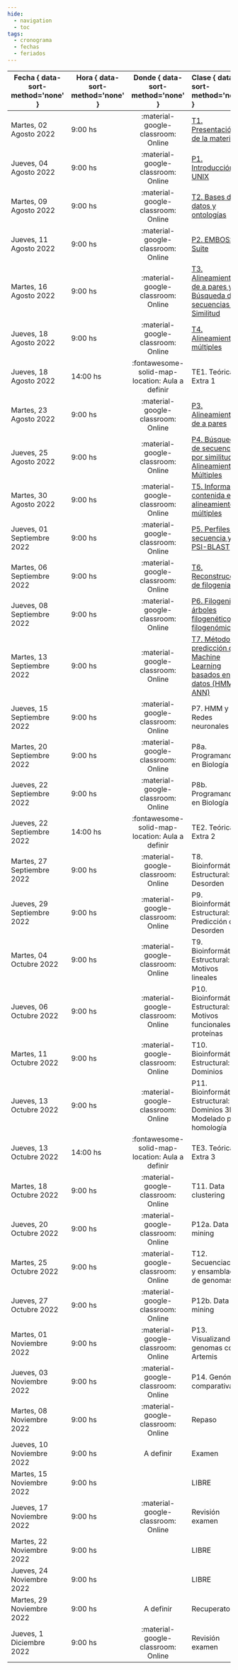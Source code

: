 ```yaml
---
hide: 
  - navigation
  - toc
tags:
  - cronograma
  - fechas
  - feriados
---
```



| Fecha  { data-sort-method='none' }     | Hora  { data-sort-method='none' }   | Donde  { data-sort-method='none' }                                 | Clase  { data-sort-method='none' }      | Tipo  { data-sort-method='none' }                              | Docente { data-sort-method='none' } | 
| ----------- | -------- | :-------------------------------------: | :----------- | :---------------------------------- | :------ |
| Martes, 02 Agosto 2022 | 9:00 hs |	:material-google-classroom: Online | [T1. Presentación de la materia](/2022_introduccion_bioinformatica/teoricas/1-Teorica-Uno/) | :fontawesome-solid-brain: Teórica |	F. Agüero |
| Jueves, 04 Agosto 2022 | 9:00 hs |	:material-google-classroom: Online | [P1. Introducción a UNIX](/2022_introduccion_bioinformatica/practicos/TP01_Linux/) | :fontawesome-solid-hammer: Práctica |	A. Ricci |
| Martes, 09 Agosto 2022 | 9:00 hs |	:material-google-classroom: Online | [T2. Bases de datos y ontologías](/2022_introduccion_bioinformatica/teoricas/2-Teorica-Dos/) | :fontawesome-solid-brain: Teórica |	F. Agüero |
| Jueves, 11 Agosto 2022 | 9:00 hs |	:material-google-classroom: Online | [P2. EMBOSS Suite](/2022_introduccion_bioinformatica/practicos/TP02_EMBOSS/) | :fontawesome-solid-hammer: Práctica |	A. Ricci |
| Martes, 16 Agosto 2022 | 9:00 hs |	:material-google-classroom: Online | [T3. Alineamientos de a pares y Búsqueda de secuencias por Similitud](/2022_introduccion_bioinformatica/teoricas/3-Teorica-Tres/) | :fontawesome-solid-brain: Teórica |	F. Agüero |
| Jueves, 18 Agosto 2022 | 9:00 hs |	:material-google-classroom: Online | [T4. Alineamientos múltiples](/2022_introduccion_bioinformatica/teoricas/4-Teorica-Cuatro/) | :fontawesome-solid-brain: Teórica |	F. Agüero |
| Jueves, 18 Agosto 2022 | 14:00 hs |	:fontawesome-solid-map-location: Aula a definir | TE1. Teórica Extra 1 | :fontawesome-solid-brain: Teórica |	F. Agüero |
| Martes, 23 Agosto 2022 | 9:00 hs |	:material-google-classroom: Online | [P3. Alineamientos de a pares](/2022_introduccion_bioinformatica/practicos/TP03_Alineamientos/) | :fontawesome-solid-hammer: Práctica |	H. García A |
| Jueves, 25 Agosto 2022 | 9:00 hs |	:material-google-classroom: Online | [P4. Búsqueda de secuencias por similitud y Alineamientos Múltiples](/2022_introduccion_bioinformatica/practicos/TP04_Busqueda_por_similitud/) | :fontawesome-solid-hammer: Práctica |	H. García A |
| Martes, 30 Agosto 2022 | 9:00 hs |	:material-google-classroom: Online | [T5. Información contenida en alineamientos múltiples](/2022_introduccion_bioinformatica/teoricas/5-Teorica-Cinco/) | :fontawesome-solid-brain: Teórica |	M. Nielsen |
| Jueves, 01 Septiembre 2022 | 9:00 hs |	:material-google-classroom: Online | [P5. Perfiles de secuencia y PSI-BLAST](/2022_introduccion_bioinformatica/practicos/TP05_PSI-BLAST/) | :fontawesome-solid-hammer: Práctica |	H. García A |
| Martes, 06 Septiembre 2022 | 9:00 hs |	:material-google-classroom: Online | [T6. Reconstrucción de filogenias](/2022_introduccion_bioinformatica/teoricas/6-Teorica-Seis/) | :fontawesome-solid-brain: Teórica |	F. Agüero |
| Jueves, 08 Septiembre 2022 | 9:00 hs |	:material-google-classroom: Online | [P6. Filogenias, árboles filogenéticos y filogenómica](/2022_introduccion_bioinformatica/practicos/TP06_Filogenia/) | :fontawesome-solid-hammer: Práctica |	J. Glavina |
| Martes, 13 Septiembre 2022 | 9:00 hs |	:material-google-classroom: Online | [T7. Métodos de predicción de Machine Learning basados en datos (HMM y ANN)](/2022_introduccion_bioinformatica/teoricas/7-Teorica-Siete/) | :fontawesome-solid-brain: Teórica |	M. Nielsen |
| Jueves, 15 Septiembre 2022 | 9:00 hs |	:material-google-classroom: Online | P7. HMM y Redes neuronales | :fontawesome-solid-hammer: Práctica |	H. García A. |
| Martes, 20 Septiembre 2022 | 9:00 hs |	:material-google-classroom: Online | P8a. Programando en Biología | :fontawesome-solid-hammer: Práctica |	A. Ricci |
| Jueves, 22 Septiembre 2022 | 9:00 hs |	:material-google-classroom: Online | P8b. Programando en Biología | :fontawesome-solid-hammer: Práctica |	A. Ricci |
| Jueves, 22 Septiembre 2022 | 14:00 hs |	:fontawesome-solid-map-location: Aula a definir| TE2. Teórica Extra 2 | :fontawesome-solid-brain: Teórica |	F. Agüero |
| Martes, 27 Septiembre 2022 | 9:00 hs |	:material-google-classroom: Online | T8. Bioinformática Estructural: Desorden | :fontawesome-solid-brain: Teórica |	L. Chemes |
| Jueves, 29 Septiembre 2022 | 9:00 hs |	:material-google-classroom: Online | P9. Bioinformática Estructural: Predicción de Desorden | :fontawesome-solid-hammer: Práctica |	J. Glavina |
| Martes, 04 Octubre 2022 | 9:00 hs |	:material-google-classroom: Online | T9. Bioinformática Estructural: Motivos lineales | :fontawesome-solid-brain: Teórica |	L. Chemes |
| Jueves, 06 Octubre 2022 | 9:00 hs |	:material-google-classroom: Online | P10. Bioinformática Estructural: Motivos funcionales en proteínas | :fontawesome-solid-hammer: Práctica |	J. Glavina |
| Martes, 11 Octubre 2022 | 9:00 hs |	:material-google-classroom: Online | T10. Bioinformática Estructural: Dominios | :fontawesome-solid-brain: Teórica |	L. Chemes |
| Jueves, 13 Octubre 2022 | 9:00 hs |	:material-google-classroom: Online | P11. Bioinformática Estructural: Dominios 3D y Modelado por homología | :fontawesome-solid-hammer: Práctica |	J. Glavina |
| Jueves, 13 Octubre 2022 | 14:00 hs |	:fontawesome-solid-map-location: Aula a definir| TE3. Teórica Extra 3 | :fontawesome-solid-brain: Teórica |	J. Glavina |
| Martes, 18 Octubre 2022 | 9:00 hs |	:material-google-classroom: Online | T11. Data clustering | :fontawesome-solid-brain: Teórica |	F. Agüero |
| Jueves, 20 Octubre 2022 | 9:00 hs |	:material-google-classroom: Online | P12a. Data mining | :fontawesome-solid-hammer: Práctica |	A. Ricci |
| Martes, 25 Octubre 2022 | 9:00 hs |	:material-google-classroom: Online | T12. Secuenciación y ensamblado de genomas | :fontawesome-solid-brain: Teórica |	F. Agüero |
| Jueves, 27 Octubre 2022 | 9:00 hs |	:material-google-classroom: Online | P12b. Data mining | :fontawesome-solid-hammer: Práctica |	A. Ricci |
| Martes, 01 Noviembre 2022 | 9:00 hs |	:material-google-classroom: Online | P13. Visualizando genomas con Artemis | :fontawesome-solid-hammer: Práctica |	J. Glavina |
| Jueves, 03 Noviembre 2022 | 9:00 hs |	:material-google-classroom: Online | P14. Genómica comparativa | :fontawesome-solid-hammer: Práctica |	J. Glavina |
| Martes, 08 Noviembre 2022 | 9:00 hs |	:material-google-classroom: Online | Repaso | :fontawesome-solid-brain: Teórica |	F. Agüero<br>L. Chemes<br> M. Nielsen |
| Jueves, 10 Noviembre 2022 | 9:00 hs |	A definir | Examen | |	F. Agüero<br>L. Chemes<br> M. Nielsen |
| Martes, 15 Noviembre 2022 | 9:00 hs |	 | LIBRE | | |
| Jueves, 17 Noviembre 2022 | 9:00 hs |	:material-google-classroom: Online | Revisión examen | |	F. Agüero<br>L. Chemes<br> M. Nielsen |
| Martes, 22 Noviembre 2022 | 9:00 hs |	 | LIBRE | | |
| Jueves, 24 Noviembre 2022 | 9:00 hs |	 | LIBRE | | |
| Martes, 29 Noviembre 2022 | 9:00 hs |	A definir | Recuperatorio | |	F. Agüero<br>L. Chemes<br> M. Nielsen |
| Jueves, 1 Diciembre 2022 | 9:00 hs |	:material-google-classroom: Online | Revisión examen | |	F. Agüero<br>L. Chemes<br> M. Nielsen |
 <!-- 

| Fecha  { data-sort-method='none' }     | Hora  { data-sort-method='none' }   | Donde  { data-sort-method='none' }                                 | Clase  { data-sort-method='none' }      | Tipo  { data-sort-method='none' }                              | Docente { data-sort-method='none' } | 
|:-------:|:-------------:|:---------:|:------------:|:----------:|:--------------|
|05/08/2021 |  9 - 13hs| :material-google-classroom: Zoom | Teórica 1 | [T1. Presentación de la materia](/introduccion-bioinformatica/teoricas/teorica1/) | F. Agüero |
|           | 14 - 18hs|  :material-google-classroom: Zoom | Práctico 1| [TP N°1. Introducción a UNIX](/introduccion-bioinformatica/TPs/Unix/)	| L. Bracco |
|12/08/2021 |  9 - 13hs|  :material-google-classroom: Zoom | Teórica |	[T2. Bases de datos. Ontologías.](/introduccion-bioinformatica/teoricas/teorica2/)	| F. Agüero |
|           | 14 - 18hs|  :material-google-classroom: Zoom | Práctico| [TP N°2. EMBOSS Suite](/introduccion-bioinformatica/TPs/EMBOSS/) | L. Bracco |
|19/08/2021 |  9 - 13hs|  :material-google-classroom: Zoom | Teórica |	[T3. Alineamientos de a pares y Búsqueda de secuencias por Similitud](/introduccion-bioinformatica/teoricas/teorica3/) |	F. Agüero |
|           | 14 - 18hs|  :material-google-classroom: Zoom | Teórica |	[T4. Alineamientos múltiples](/introduccion-bioinformatica/teoricas/teorica4/)	| F. Agüero |
|26/08/2021 |  9 - 13hs|  :material-google-classroom: Zoom | Práctico |	[TP N°3. Alineamientos de secuencias de a pares](/introduccion-bioinformatica/TPs/alineamiento_pares/) | H. García A. |
|           | 14 - 18hs|  :material-google-classroom: Zoom | Práctico |	[TP N°4. Búsqueda de secuencias por similitud y Alineamientos Múltiples](/introduccion-bioinformatica/TPs/busqueda_secuencias/) | H. García A. |
|02/09/2021 |  9 - 13hs|  :material-google-classroom: Zoom | Teórica |	[T5. Información contenida en alineamientos múltiples](/introduccion-bioinformatica/teoricas/teorica5/) |	M. Nielsen |
|           | 14 - 18hs|  :material-google-classroom: Zoom | Práctico |	[TP N°5. Perfiles de secuencia y PSI-BLAST](/introduccion-bioinformatica/TPs/PSI-BLAST/) |	H. García A |
|09/09/2021 |  9 - 13hs|  :material-google-classroom: Zoom | Teórica | [T6. Reconstrucción de filogenias](/introduccion-bioinformatica/teoricas/teorica6/)	| F. Agüero |
|           | 14 - 18hs|  :material-google-classroom: Zoom | Práctico |	[TP N°6. Filogenias, árboles filogenéticos y filogenómica](/introduccion-bioinformatica/TPs/Filogenia/) |	J. Glavina |
|16/09/2021 |  9 - 13hs|  :material-google-classroom: Zoom | Teórica |	[T7. Métodos de predicción de Machine Learning basados en datos (HMM y ANN)](/introduccion-bioinformatica/teoricas/teorica7/)	 | M. Nielsen |
|           | 14 - 18hs|  :material-google-classroom: Zoom | Práctico |	[TP N°7. HMM y Redes neuronales](/introduccion-bioinformatica/TPs/HMM-ANN/)	| H. García A. | 
|23/09/2021 |  9 - 13hs|  :material-google-classroom: Zoom | Práctico |	[TP N°8. Programando en Biología](/introduccion-bioinformatica/TPs/IntroR/)	| L. Bracco |
|           | 14 - 18hs|  :material-google-classroom: Zoom | Práctico |	[TP N°8. Programando en Biología](/introduccion-bioinformatica/TPs/IntroR/)	| L. Bracco |
|30/09/2021 |  9 - 13hs|  :material-google-classroom: Zoom | Teórica |	[T8. Bioinformática Estructural: Desorden](/introduccion-bioinformatica/teoricas/teorica8/) |	L. Chemes |
|           | 14 - 18hs|  :material-google-classroom: Zoom | Práctico |	[TP N°9. Predicción de Desorden](/introduccion-bioinformatica/TPs/Regiones-flexibles/)	| J. Glavina |
|07/10/2021 |  9 - 13hs |  :material-google-classroom: Zoom | Teórica |	[T9. Bioinformática Estructural:  Motivos lineales](/introduccion-bioinformatica/teoricas/teorica9/) |	L. Chemes |
|           | 14 - 18hs|  :material-google-classroom: Zoom | Práctico |	[TP N°10. Motivos Lineales en proteínas](/introduccion-bioinformatica/TPs/Motivos_Lineales/) |	J. Glavina |
|14/10/2021 |  9 - 13hs|  :material-google-classroom: Zoom | Teórica |	[T10. Bioinformática Estructural: Dominios](/introduccion-bioinformatica/teoricas/teorica10/) |	L. Chemes |
|           | 14 - 18hs|  :material-google-classroom: Zoom | Práctico | [TP N°11. Dominios Proteicos](/introduccion-bioinformatica/TPs/Modelado_Por_Homologia) |	J. Glavina |
|21/10/2021 |  9 - 13hs|  :material-google-classroom: Zoom | Teórica |	[T11. Data clustering](/introduccion-bioinformatica/teoricas/teorica11/)	| F. Agüero |
|           | 14 - 18hs|  :material-google-classroom: Zoom | Práctico |	[TP N°12. Data Mining](/introduccion-bioinformatica/TPs/DataMining/)	| L. Bracco |
|28/10/2021 |  9 - 13hs|  :material-google-classroom: Zoom | Teórica | [T12. Secuenciación y ensamblado de genomas](/introduccion-bioinformatica/teoricas/teorica12/) |	F. Agüero |
|           | 14 - 18hs|  :material-google-classroom: Zoom | Práctico |	[TP N°12. Data mining](/introduccion-bioinformatica/TPs/DataMining/)    | L. Bracco |
|04/11/2021 |  9 - 13hs|          | LIBRE                            |           |
|           | 14 - 18hs|  :material-google-classroom: Zoom | Práctico |	[TP N°13. Mapeo de secuencias](/introduccion-bioinformatica/TPs/Short-Read-Mapping/) |	I. Carri |
|11/11/2021 |  9 - 13hs|          |	REPASO	                         |F. Agüero, L. Chemes , M. Nielsen |
|           | 14 - 18hs|  :material-google-classroom: Zoom | Práctico |	[TP N°14. Genómica comparativa](/introduccion-bioinformatica/TPs/Genomica-Comparativa/) |	I. Carri |
|18/11/2021 |  9 - 13hs|         | | LIBRE ||	
|       	| 14 - 18hs|         | |	EXAMEN	                         |F. Agüero, L. Chemes , M. Nielsen |
|25/11/2021 |  9 - 13hs|        |  | LIBRE                            |           |
|           | 14 - 18hs|         | |	REVISION EXAMEN                  |F. Agüero, L. Chemes , M. Nielsen |
|02/12/2021 |  9 - 13hs|         | | LIBRE                            |           |
|           | 14 - 18hs|         | |	EXAMEN RECUPERATORIO             |F. Agüero, L. Chemes , M. Nielsen |
|09/12/2021 |  9 - 13hs|         | | LIBRE                            |           |
|           | 14 - 18hs|         | |	REVISION EXAMEN                  |F. Agüero , L. Chemes , M. Nielsen |

-->